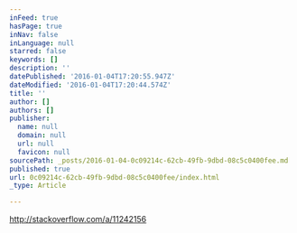 ```yaml
---
inFeed: true
hasPage: true
inNav: false
inLanguage: null
starred: false
keywords: []
description: ''
datePublished: '2016-01-04T17:20:55.947Z'
dateModified: '2016-01-04T17:20:44.574Z'
title: ''
author: []
authors: []
publisher:
  name: null
  domain: null
  url: null
  favicon: null
sourcePath: _posts/2016-01-04-0c09214c-62cb-49fb-9dbd-08c5c0400fee.md
published: true
url: 0c09214c-62cb-49fb-9dbd-08c5c0400fee/index.html
_type: Article

---
```

http://stackoverflow.com/a/11242156